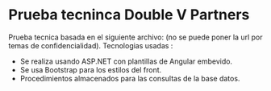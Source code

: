 # Prueba tecninca Double V Partners

Prueba tecnica basada en el siguiente archivo: (no se puede poner la url por temas de confidencialidad).
Tecnologias usadas : 
* Se realiza usando ASP.NET con plantillas de Angular embevido.
* Se usa Bootstrap para los estilos del front.
* Procedimientos almacenados para las consultas de la base datos.
